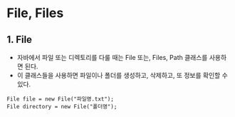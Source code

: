 # File, Files

## 1. File
- 자바에서 파일 또는 디렉토리를 다룰 때는 File 또는, Files, Path 클래스를 사용하면 된다.
- 이 클래스들을 사용하면 파일이나 폴더를 생성하고, 삭제하고, 또 정보를 확인할 수 있다.

```
File file = new File("파일명.txt");
File directory = new File("폴더명");


```
